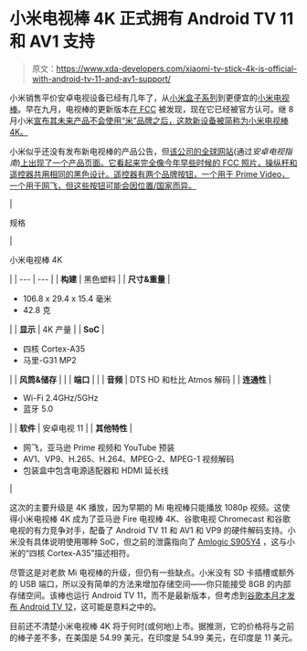 # 小米电视棒 4K 正式拥有 Android TV 11 和 AV1 支持

> 原文：<https://www.xda-developers.com/xiaomi-tv-stick-4k-is-official-with-android-tv-11-and-av1-support/>

小米销售平价安卓电视设备已经有几年了，从[小米盒子系列](https://www.google.com/url?sa=t&rct=j&q=&esrc=s&source=web&cd=&cad=rja&uact=8&ved=2ahUKEwiho42G8Oj0AhVEmHIEHeIYBK0QFnoECAQQAQ&url=https%3A%2F%2Fwww.xda-developers.com%2Fxiaomi-mi-box-4k-android-tv-box-review%2F&usg=AOvVaw2ugzSdGXdME-adBH-00kLQ)到更便宜的[小米电视棒](https://www.xda-developers.com/xiaomi-mi-tv-stick-india-launch-challenges-amazon-fire-tv-stick/)。早在九月，电视棒的更新版本[在 FCC](https://www.xda-developers.com/new-xiaomi-tv-stick-with-updated-soc-dolby-vision-and-faster-wi-fi-spotted-on-fcc/) 被发现，现在它已经被官方认可。继 8 月小米[宣布其未来产品不会使用“米”品牌之后，这款新设备被简称为小米电视棒 4K。](https://www.xda-developers.com/xiaomi-ditches-mi-branding/)

小米似乎还没有发布新电视棒的产品公告，但[该公司的全球网站](https://www.mi.com/global/product/xiaomi-tv-stick-4k/)(通过*安卓电视指南*[)上出现了一个产品页面。它看起来完全像今年早些时候的 FCC 照片，操纵杆和遥控器共用相同的黑色设计。遥控器有两个品牌按钮，一个用于 Prime Video，一个用于网飞，但这些按钮可能会因位置/国家而异。](https://twitter.com/AndroidTV_Rumor/status/1471482718106046470)

| 

规格

 | 

小米电视棒 4K

 |
| --- | --- |
| **构建** | 黑色塑料 |
| **尺寸&重量** | 

*   106.8 x 29.4 x 15.4 毫米
*   42.8 克

 |
| **显示** | 4K 产量 |
| **SoC** | 

*   四核 Cortex-A35
*   马里-G31 MP2

 |
| **风筒&储存** |  |
| **端口** |  |
| **音频** | DTS HD 和杜比 Atmos 解码 |
| **连通性** | 

*   Wi-Fi 2.4GHz/5GHz
*   蓝牙 5.0

 |
| **软件** | 安卓电视 11 |
| **其他特性** | 

*   网飞，亚马逊 Prime 视频和 YouTube 预装
*   AV1、VP9、H.265、H.264、MPEG-2、MPEG-1 视频解码
*   包装盒中包含电源适配器和 HDMI 延长线

 |

这次的主要升级是 4K 播放，因为早期的 Mi 电视棒只能播放 1080p 视频。这使得小米电视棒 4K 成为了亚马逊 Fire 电视棒 4K、谷歌电视 Chromecast 和谷歌电视的有力竞争对手，配备了 Android TV 11 和 AV1 和 VP9 的硬件解码支持。小米没有具体说明使用哪种 SoC，但之前的泄露指向了 [Amlogic S905Y4](https://en.sdmctech.com/news/product-news_1922.html) ，这与小米的“四核 Cortex-A35”描述相符。

尽管这是对老款 Mi 电视棒的升级，但仍有一些缺点。小米没有 SD 卡插槽或额外的 USB 端口，所以没有简单的方法来增加存储空间——你只能接受 8GB 的内部存储空间。该棒也运行 Android TV 11，而不是最新版本，但考虑到[谷歌本月才发布 Android TV 12](https://www.xda-developers.com/android-tv-12-official-google-ad3-t/)，这可能是意料之中的。

目前还不清楚小米电视棒 4K 将于何时(或何地)上市。据推测，它的价格将与之前的棒子差不多，在美国是 54.99 美元，在印度是 54.99 美元，在印度是 11 美元。